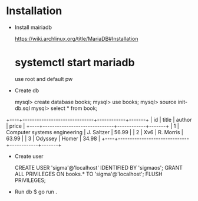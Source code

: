 # Installation

* Install mairiadb

  https://wiki.archlinux.org/title/MariaDB#Installation
  # systemctl start mariadb
  
  use root and default pw

* Create db

  mysql> create database books;
  mysql> use books;
  mysql> source init-db.sql
  mysql> select * from book;

+----+------------------------------+------------+-------+
| id | title                        | author     | price |
+----+------------------------------+------------+-------+
|  1 | Computer systems engineering | J. Saltzer | 56.99 |
|  2 | Xv6                          | R. Morris  | 63.99 |
|  3 | Odyssey                      | Homer      | 34.98 |
+----+------------------------------+------------+-------+

* Create user

  CREATE USER 'sigma'@'localhost' IDENTIFIED BY 'sigmaos';
  GRANT ALL PRIVILEGES ON books.* TO 'sigma'@'localhost';
  FLUSH PRIVILEGES;

* Run db
  $ go run .
